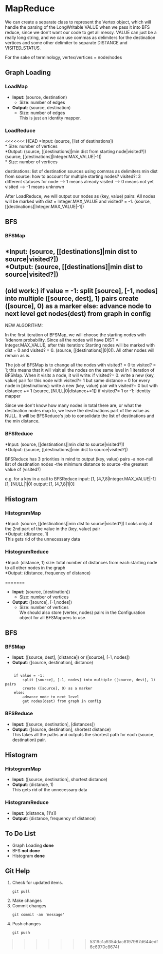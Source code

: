 MapReduce
=========

We can create a separate class to represent the Vertex object, which will handle the parsing of the LongWritable VALUE when we pass it into BFS reduce, since we don't want our code to get all messy. VALUE can just be a really long string, and we can use commas as delimiters for the destination vertices and some other delimiter to separate DISTANCE and VISITED_STATUS.

For the sake of terminology, vertex/vertices = node/nodes

## Graph Loading
### LoadMap
*	**Input**: (source, destination)  
    *	Size: number of edges  
*	**Output**: (source, destination)   
    *	Size: number of edges  
This is just an identity mapper.  

### LoadReduce
<<<<<<< HEAD
*Input: (source, [list of destinations])  
    * Size: number of vertices  
*Output: (source, [[destinations]|min dist from starting node|visited?])
	 (source, [[destinations]|Integer.MAX_VALUE|-1])  
    * Size: number of vertices

destinations: list of destination sources using commas as delimiters
min dist from source: how to account for multiple starting nodes?
visited?: 3 different statuses for node
--> 1 means already visited
--> 0 means not yet visited
--> -1 means unknown

After LoadReduce, we will output our nodes as (key, value) pairs:
All nodes will be marked with dist = Integer.MAX_VALUE and visited? = -1.
    	  (source, [[destinations]|Integer.MAX_VALUE|-1])

## BFS
### BFSMap  
*Input: (source, [[destinations]|min dist to source|visited?])  
*Output: (source, [[destinations]|min dist to source|visited?])
---------------------------------
(old work:)
if value = -1:
	split [source], [-1, nodes] into multiple ([source, dest], 1) pairs
	create ([source], 0) as a marker
else:
	advance node to next level
	get nodes(dest) from graph in config 
---------------------------------

NEW ALGORITHM:

In the first iteration of BFSMap, we will choose the starting nodes with 1/denom probability. Since all the nodes will have DIST = Integer.MAX_VALUE, after this iteration:
   Starting nodes will be marked with dist = 0 and visited? = 0.
	 (source, [[destinations]|0|0]).
All other nodes will remain as is.

The job of BFSMap is to change all the nodes with visited? = 0 to visited? = 1; this means that it will visit all the nodes on the same level in 1 iteration of BFSMap. When it visits a node, it will write:
    if visited?= 0:
       write a new (key, value) pair for this node with visited?= 1 but same distance = 0
       for every node in [destinations]:
       	   write a new (key, value) pair with visited?= 0 but with distance += 1
	   (source, [NULL|0|distance+=1])
    if visited?= 1 or -1:
       identity mapper

Since we don't know how many nodes in total there are, or what the destination nodes map to, we leave the destinations part of the value as NULL. It will be BFSReduce's job to consolidate the list of destinations and the min distance.


### BFSReduce
*Input: (source, [[destinations]|min dist to source|visited?])  
*Output: (source, [[destinations]|min dist to source|visited?])

BFSReduce has 3 priorities in mind to output (key, value) pairs
-a non-null list of destination nodes
-the minimum distance to source
-the greatest value of (visited?)

e.g. for a key in a call to BFSReduce
input:
[1, [4,7,8|Integer.MAX_VALUE|-1]
[1, [NULL|1|0]
output:
[1, [4,7,8|1|0]

## Histogram
### HistogramMap
*Input: (source, [[destinations]|min dist to source|visited?])
	Looks only at the 2nd part of the value in the (key, value) pair  
*Output: (distance, 1)  
This gets rid of the unnecessary data  

### HistogramReduce
*Input: (distance, 1)
size: total number of distances from each starting node to all other nodes in the graph  
*Output: (distance, frequency of distance)

=======
*	**Input**: (source, [destination])  
    *	Size: number of vertices  
*	**Output**: ([source], [-1,nodes])  
    *	Size: number of vertices  
We should also store (vertex, nodes) pairs in the Configuration object for all BFSMappers to use.  

## BFS
### BFSMap  
*	**Input**: ([source, dest], [distance]) or ([source], [-1, nodes])  
*	**Output**: ([source, destination], distance)  
<pre><code>
	if value = -1:  
		split [source], [-1, nodes] into multiple ([source, dest], 1) pairs  
		create ([source], 0) as a marker  
	else:  
		advance node to next level  
		get nodes(dest) from graph in config  
</code></pre>


### BFSReduce
*	**Input**: ([source, destination], [distances])  
*	**Output**: ([source, destination], shortest distance)  
This takes all the paths and outputs the shortest path for each (source, destination) pair.  

## Histogram
### HistogramMap
*	**Input**: ([source, destination], shortest distance)  
*	**Output**: (distance, 1)  
This gets rid of the unnecessary data  

### HistogramReduce
*	**Input**: (distance, [1's])  
*	**Output**: (distance, frequency of distance)  

## To Do List
*	Graph Loading **done**  
*	BFS **not done**  
*	Histogram **done**  

## Git Help
1.	Check for updated items.  
    <pre><code>git pull</code></pre>  
2.	Make changes  
3.	Commit changes  
    <pre><code>git commit -am 'message'</code></pre>    
4.	Push changes  
    <pre><code>git push</code></pre>  
>>>>>>> 5319c1a9354dac8197987d644edf6c6970c8674f
